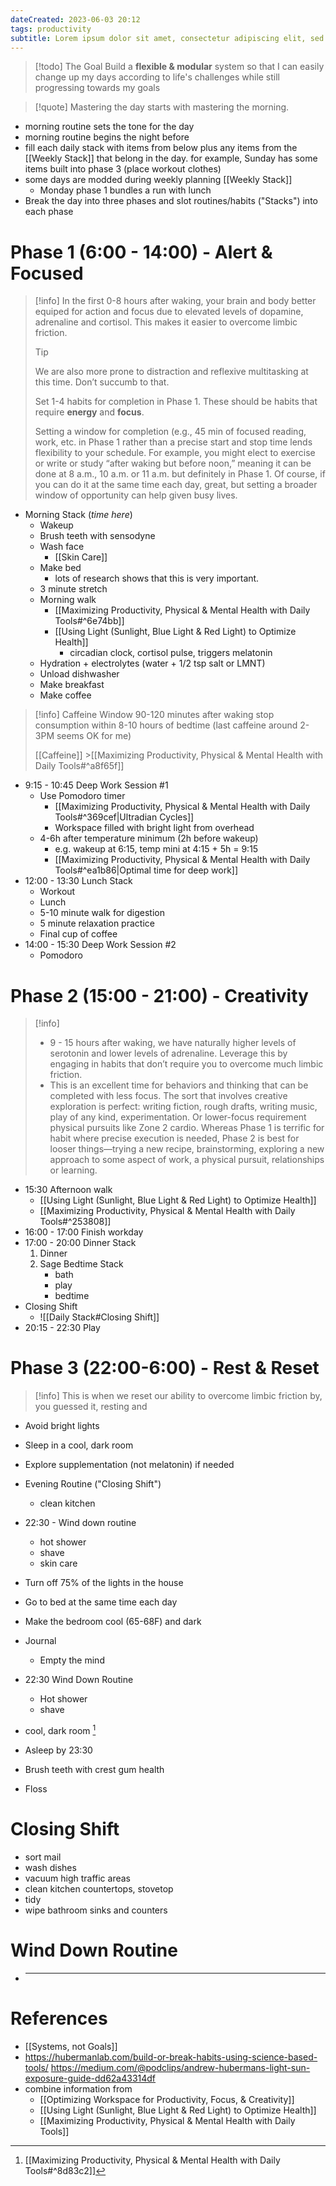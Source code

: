 ```yaml
---
dateCreated: 2023-06-03 20:12
tags: productivity
subtitle: Lorem ipsum dolor sit amet, consectetur adipiscing elit, sed do eiusmod tempor incididunt ut labore et dolore magna aliqua.
---
```


> [!todo] The Goal
> Build a **flexible & modular** system so that I can easily change up my days according to life's challenges while still progressing towards my goals

> [!quote]
> Mastering the day starts with mastering the morning.

- morning routine sets the tone for the day
- morning routine begins the night before
- fill each daily stack with items from below plus any items from the [[Weekly Stack]] that belong in the day. for example, Sunday has some items built into phase 3 (place workout clothes)
- some days are modded during weekly planning [[Weekly Stack]]
  - Monday phase 1 bundles a run with lunch
- Break the day into three phases and slot routines/habits ("Stacks") into each phase

# Phase 1 (6:00 - 14:00) - Alert & Focused

> [!info]
> In the first 0-8 hours after waking, your brain and body better equiped for action and focus due to elevated levels of dopamine, adrenaline and cortisol. This makes it easier to overcome limbic friction.
>
> > [!tip]
> > We are also more prone to distraction and reflexive multitasking at this time. Don’t succumb to that.
>
> Set 1-4 habits for completion in Phase 1. These should be habits that require **energy** and **focus**.
>
> Setting a window for completion (e.g., 45 min of focused reading, work, etc. in Phase 1 rather than a precise start and stop time lends flexibility to your schedule. For example, you might elect to exercise or write or study “after waking but before noon,” meaning it can be done at 8 a.m., 10 a.m. or 11 a.m. but definitely in Phase 1. Of course, if you can do it at the same time each day, great, but setting a broader window of opportunity can help given busy lives.

- Morning Stack (_time here_)
  - Wakeup
  - Brush teeth with sensodyne
  - Wash face
    - [[Skin Care]]
  - Make bed
    - lots of research shows that this is very important.
  - 3 minute stretch
  - Morning walk
    - [[Maximizing Productivity, Physical & Mental Health with Daily Tools#^6e74bb]]
    - [[Using Light (Sunlight, Blue Light & Red Light) to Optimize Health]]
      - circadian clock, cortisol pulse, triggers melatonin
  - Hydration + electrolytes (water + 1/2 tsp salt or LMNT)
  - Unload dishwasher
  - Make breakfast
  - Make coffee

> [!info] Caffeine Window
> 90-120 minutes after waking
> stop consumption within 8-10 hours of bedtime (last caffeine around 2-3PM seems OK for me)
>
> [[Caffeine]] >[[Maximizing Productivity, Physical & Mental Health with Daily Tools#^a8f65f]]

- 9:15 - 10:45 Deep Work Session #1
  - Use Pomodoro timer
    - [[Maximizing Productivity, Physical & Mental Health with Daily Tools#^369cef|Ultradian Cycles]]
    - Workspace filled with bright light from overhead
  - 4-6h after temperature minimum (2h before wakeup)
    - e.g. wakeup at 6:15, temp mini at 4:15 + 5h = 9:15
    - [[Maximizing Productivity, Physical & Mental Health with Daily Tools#^ea1b86|Optimal time for deep work]]
- 12:00 - 13:30 Lunch Stack
  - Workout
  - Lunch
  - 5-10 minute walk for digestion
  - 5 minute relaxation practice
  - Final cup of coffee
- 14:00 - 15:30 Deep Work Session #2
  - Pomodoro

# Phase 2 (15:00 - 21:00) - Creativity

> [!info]
>
> - 9 - 15 hours after waking, we have naturally higher levels of serotonin and lower levels of adrenaline. Leverage this by engaging in habits that don’t require you to overcome much limbic friction.
> - This is an excellent time for behaviors and thinking that can be completed with less focus. The sort that involves creative exploration is perfect: writing fiction, rough drafts, writing music, play of any kind, experimentation. Or lower-focus requirement physical pursuits like Zone 2 cardio. Whereas Phase 1 is terrific for habit where precise execution is needed, Phase 2 is best for looser things—trying a new recipe, brainstorming, exploring a new approach to some aspect of work, a physical pursuit, relationships or learning.

- 15:30 Afternoon walk
  - [[Using Light (Sunlight, Blue Light & Red Light) to Optimize Health]]
  - [[Maximizing Productivity, Physical & Mental Health with Daily Tools#^253808]]
- 16:00 - 17:00 Finish workday
- 17:00 - 20:00 Dinner Stack
  1.  Dinner
  2.  Sage Bedtime Stack
      - bath
      - play
      - bedtime
- Closing Shift
  - ![[Daily Stack#Closing Shift]]
- 20:15 - 22:30 Play

# Phase 3 (22:00-6:00) - Rest & Reset

> [!info]
> This is when we reset our ability to overcome limbic friction by, you guessed it, resting and

- Avoid bright lights
- Sleep in a cool, dark room
- Explore supplementation (not melatonin) if needed
- Evening Routine ("Closing Shift")
  - clean kitchen
- 22:30 - Wind down routine
  - hot shower
  - shave
  - skin care
- Turn off 75% of the lights in the house
- Go to bed at the same time each day
- Make the bedroom cool (65-68F) and dark

- Journal
  - Empty the mind
- 22:30 Wind Down Routine
  - Hot shower
  - shave
- cool, dark room [^1]
- Asleep by 23:30

- Brush teeth with crest gum health
- Floss

# Closing Shift

- sort mail
- wash dishes
- vacuum high traffic areas
- clean kitchen countertops, stovetop
- tidy
- wipe bathroom sinks and counters

# Wind Down Routine

- ***

# References

- [[Systems, not Goals]]
- https://hubermanlab.com/build-or-break-habits-using-science-based-tools/
  https://medium.com/@podclips/andrew-hubermans-light-sun-exposure-guide-dd62a43314df
- combine information from
  - [[Optimizing Workspace for Productivity, Focus, & Creativity]]
  - [[Using Light (Sunlight, Blue Light & Red Light) to Optimize Health]]
  - [[Maximizing Productivity, Physical & Mental Health with Daily Tools]]

[^1]: [[Maximizing Productivity, Physical & Mental Health with Daily Tools#^8d83c2]]
